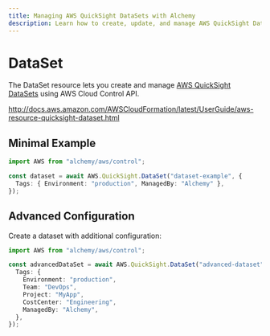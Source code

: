 ```yaml
---
title: Managing AWS QuickSight DataSets with Alchemy
description: Learn how to create, update, and manage AWS QuickSight DataSets using Alchemy Cloud Control.
---
```


# DataSet

The DataSet resource lets you create and manage [AWS QuickSight DataSets](https://docs.aws.amazon.com/quicksight/latest/userguide/) using AWS Cloud Control API.

http://docs.aws.amazon.com/AWSCloudFormation/latest/UserGuide/aws-resource-quicksight-dataset.html

## Minimal Example

```ts
import AWS from "alchemy/aws/control";

const dataset = await AWS.QuickSight.DataSet("dataset-example", {
  Tags: { Environment: "production", ManagedBy: "Alchemy" },
});
```

## Advanced Configuration

Create a dataset with additional configuration:

```ts
import AWS from "alchemy/aws/control";

const advancedDataSet = await AWS.QuickSight.DataSet("advanced-dataset", {
  Tags: {
    Environment: "production",
    Team: "DevOps",
    Project: "MyApp",
    CostCenter: "Engineering",
    ManagedBy: "Alchemy",
  },
});
```

